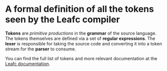 # A **formal definition** of all the tokens seen by the **Leafc compiler**

**Tokens** are _primitive productions_ in the **grammar** of the source
language. The tokens themselves are defined via a set of **regular
expressions**. The **lexer** is responsible for taking the source code
and converting it into a token stream for the **parser** to consume.

You can find the full list of tokens and more relevant documentation
at the [Leafc documentation](https://leaf-lang.github.io/leafc/leafc_lexer/enum.Token.html).
